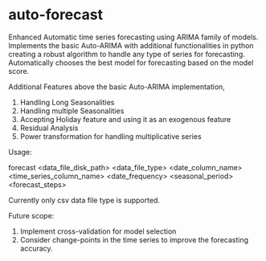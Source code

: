 # auto-forecast
Enhanced Automatic time series forecasting using ARIMA family of models. 
Implements the basic Auto-ARIMA with additional functionalities in python creating a robust algorithm to handle any type of series for forecasting. 
Automatically chooses the best model for forecasting based on the model score.

Additional Features above the basic Auto-ARIMA implementation,
1. Handling Long Seasonalities
2. Handling multiple Seasonalities
3. Accepting Holiday feature and using it as an exogenous feature
4. Residual Analysis
5. Power transformation for handling multiplicative series


Usage:

forecast <data_file_disk_path> <data_file_type> <date_column_name> <time_series_column_name> <date_frequency> <seasonal_period> <forecast_steps>


Currently only csv data file type is supported.

Future scope:
1. Implement cross-validation for model selection
2. Consider change-points in the time series to improve the forecasting accuracy.

